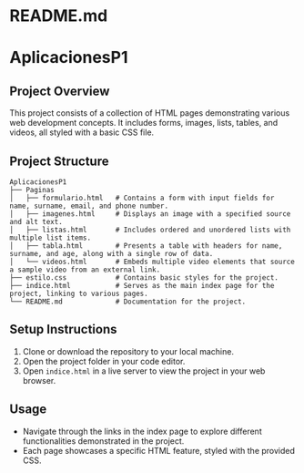 # README.md

# AplicacionesP1

## Project Overview
This project consists of a collection of HTML pages demonstrating various web development concepts. It includes forms, images, lists, tables, and videos, all styled with a basic CSS file.

## Project Structure
```
AplicacionesP1
├── Paginas
│   ├── formulario.html   # Contains a form with input fields for name, surname, email, and phone number.
│   ├── imagenes.html     # Displays an image with a specified source and alt text.
│   ├── listas.html       # Includes ordered and unordered lists with multiple list items.
│   ├── tabla.html        # Presents a table with headers for name, surname, and age, along with a single row of data.
│   └── videos.html       # Embeds multiple video elements that source a sample video from an external link.
├── estilo.css            # Contains basic styles for the project.
├── indice.html           # Serves as the main index page for the project, linking to various pages.
└── README.md             # Documentation for the project.
```

## Setup Instructions
1. Clone or download the repository to your local machine.
2. Open the project folder in your code editor.
3. Open `indice.html` in a live server to view the project in your web browser.

## Usage
- Navigate through the links in the index page to explore different functionalities demonstrated in the project.
- Each page showcases a specific HTML feature, styled with the provided CSS.